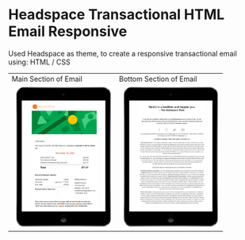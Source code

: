 # Headspace Transactional HTML Email Responsive
  Used Headspace as theme, to create a responsive transactional email using:
  HTML / CSS


<table>
  <tr>
     <td>Main Section of Email</td>
     <td>Bottom Section of Email</td>
  </tr>
  <tr>
    <td><img src="img/headspace-top-600px.png" width=202.5 ></td>
    <td><img src="img/headspace-bottom-600px.png" width=202.5 ></td>
  </tr>
 </table>